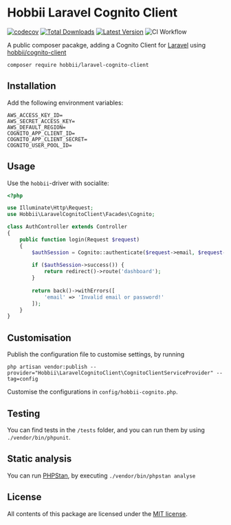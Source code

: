 # Hobbii Laravel Cognito Client
[![codecov](https://codecov.io/gh/hobbii/laravel-cognito-client/branch/main/graph/badge.svg?token=ROhuwlDZQs)](https://codecov.io/gh/hobbii/laravel-cognito-client)
[![Total Downloads](https://img.shields.io/packagist/dt/hobbii/laravel-cognito-client)](https://packagist.org/packages/hobbii/laravel-cognito-client)
[![Latest Version](https://img.shields.io/packagist/v/laravel-hobbii/cognito-client)](https://packagist.org/packages/hobbii/laravel-cognito-client)
![CI Workflow](https://github.com/hobbii/laravel-cognito-client/actions/workflows/ci.yml/badge.svg?branch=main)

A public composer pacakge, adding a Cognito Client for [Laravel](https://laravel.com/) using [hobbii/cognito-client](https://github.com/hobbii/cognito-client)

```shell
composer require hobbii/laravel-cognito-client
```

## Installation
Add the following environment variables:
```env
AWS_ACCESS_KEY_ID=
AWS_SECRET_ACCESS_KEY=
AWS_DEFAULT_REGION=
COGNITO_APP_CLIENT_ID=
COGNITO_APP_CLIENT_SECRET=
COGNITO_USER_POOL_ID=
```

## Usage
Use the `hobbii`-driver with socialite:

````php
<?php

use Illuminate\Http\Request;
use Hobbii\LaravelCognitoClient\Facades\Cognito;

class AuthController extends Controller
{
    public function login(Request $request)
    {
        $authSession = Cognito::authenticate($request->email, $request->password);
        
        if ($authSession->success()) {
            return redirect()->route('dashboard');
        }
        
        return back()->withErrors([
            'email' => 'Invalid email or password!'
        ]);
    }
}
````

## Customisation
Publish the configuration file to customise settings, by running
```shell
php artisan vendor:publish --provider="Hobbii\LaravelCognitoClient\CognitoClientServiceProvider" --tag=config
```
Customise the configurations in `config/hobbii-cognito.php`.


## Testing
You can find tests in the `/tests` folder, and you can run them by using `./vendor/bin/phpunit`.

## Static analysis
You can run [PHPStan](https://phpstan.org/), by executing `./vendor/bin/phpstan analyse`

## License
All contents of this package are licensed under the [MIT license](LICENSE).
